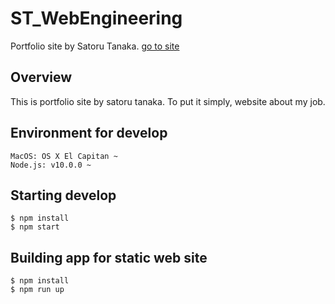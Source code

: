 # ST_WebEngineering

Portfolio site by Satoru Tanaka.
[go to site](https://www.sssatoru-t.info/)

## Overview

This is portfolio site by satoru tanaka.
To put it simply, website about my job.

## Environment for develop

```
MacOS: OS X El Capitan ~
Node.js: v10.0.0 ~
```

## Starting develop

```
$ npm install
$ npm start
```

## Building app for static web site

```
$ npm install
$ npm run up
```

